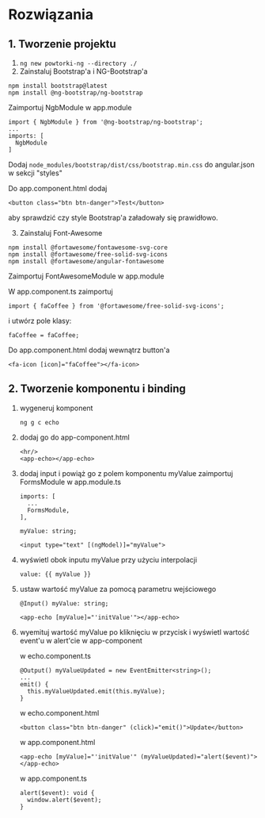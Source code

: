 # Rozwiązania

## 1. Tworzenie projektu

1. ``` ng new powtorki-ng --directory ./ ```
1. Zainstaluj Bootstrap'a i NG-Bootstrap'a

```
npm install bootstrap@latest
npm install @ng-bootstrap/ng-bootstrap
```

Zaimportuj NgbModule w app.module
```
import { NgbModule } from '@ng-bootstrap/ng-bootstrap';
...
imports: [
  NgbModule
]
```

Dodaj
``` node_modules/bootstrap/dist/css/bootstrap.min.css ```
do angular.json w sekcji "styles"

Do app.component.html dodaj
```
<button class="btn btn-danger">Test</button>
```
aby sprawdzić czy style Bootstrap'a załadowały się prawidłowo.

3. Zainstaluj Font-Awesome
```
npm install @fortawesome/fontawesome-svg-core
npm install @fortawesome/free-solid-svg-icons
npm install @fortawesome/angular-fontawesome
```

Zaimportuj FontAwesomeModule w app.module

W app.component.ts zaimportuj
```
import { faCoffee } from '@fortawesome/free-solid-svg-icons';
```
i utwórz pole klasy:
```
faCoffee = faCoffee;
```

Do app.component.html dodaj wewnątrz button'a
```
<fa-icon [icon]="faCoffee"></fa-icon>
```

## 2. Tworzenie komponentu i binding

1. wygeneruj komponent
    ```
    ng g c echo
    ```
1. dodaj go do app-component.html
    ```
    <hr/>
    <app-echo></app-echo>
    ```
1. dodaj input i powiąż go z polem komponentu myValue
    zaimportuj FormsModule w app.module.ts
    ```
    imports: [
      ...
      FormsModule,
    ],
    ```

    ```
    myValue: string;

    <input type="text" [(ngModel)]="myValue">
    ```
1. wyświetl obok inputu myValue przy użyciu interpolacji
    ```
    value: {{ myValue }}
    ```
1. ustaw wartość myValue za pomocą parametru wejściowego
    ```
    @Input() myValue: string;
    ```

    ```
    <app-echo [myValue]="'initValue'"></app-echo>
    ```
1. wyemituj wartość myValue po kliknięciu w przycisk i wyświetl wartość event'u w alert'cie w app-component

    w echo.component.ts
    ```
    @Output() myValueUpdated = new EventEmitter<string>();
    ...
    emit() {
      this.myValueUpdated.emit(this.myValue);
    }
    ```

    w echo.component.html
    ```
    <button class="btn btn-danger" (click)="emit()">Update</button>
    ```

    w app.component.html
    ```
    <app-echo [myValue]="'initValue'" (myValueUpdated)="alert($event)"></app-echo>
    ```

    w app.component.ts
    ```
    alert($event): void {
      window.alert($event);
    }
    ```

